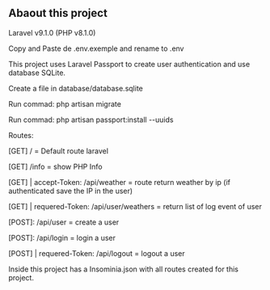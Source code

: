 ## Abaout this project
<p>Laravel v9.1.0 (PHP v8.1.0)</p>
<p>Copy and Paste de .env.exemple and rename to .env</p>
<p>This project uses Laravel Passport to create user authentication and use database SQLite.</p>
<p>Create a file in database/database.sqlite</p>
<p>Run commad: php artisan migrate</p>
<p>Run commad: php artisan passport:install --uuids</p>

<p>Routes:</p>
<p>[GET] / = Default route laravel</p>
<p>[GET] /info = show PHP Info</p>
<p>[GET] | accept-Token: /api/weather = route return weather by ip (if authenticated save the IP in the user)</p>
<p>[GET] | requered-Token: /api/user/weathers = return list of log event of user</p>
<p>[POST]: /api/user = create a user</p>
<p>[POST]: /api/login = login a user</p>
<p>[POST] | requered-Token: /api/logout = logout a user</p>



<p>Inside this project has a Insominia.json with all routes created for this project.</p>